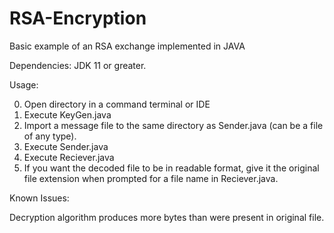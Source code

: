 # RSA-Encryption
Basic example of an RSA exchange implemented in JAVA

Dependencies: JDK 11 or greater.

Usage: 

0. Open directory in a command terminal or IDE
1. Execute KeyGen.java
2. Import a message file to the same directory as Sender.java (can be a file of any type).
3. Execute Sender.java
4. Execute Reciever.java
5. If you want the decoded file to be in readable format, give it the original file extension when prompted for a file name in Reciever.java.

Known Issues:

Decryption algorithm produces more bytes than were present in original file.
